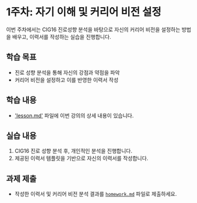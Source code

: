 # 1주차: 자기 이해 및 커리어 비전 설정

이번 주차에서는 CIG16 진로성향 분석을 바탕으로 자신의 커리어 비전을 설정하는 방법을 배우고, 이력서를 작성하는 실습을 진행합니다.

## 학습 목표
- 진로 성향 분석을 통해 자신의 강점과 약점을 파악
- 커리어 비전을 설정하고 이를 반영한 이력서 작성

## 학습 내용
- ['lesson.md'](./lesson.md) 파일에 이번 강의의 상세 내용이 있습니다.

## 실습 내용
1. CIG16 진로 성향 분석 후, 개인적인 분석을 진행합니다.
2. 제공된 이력서 템플릿을 기반으로 자신의 이력서를 작성합니다.

## 과제 제출
- 작성한 이력서 및 커리어 비전 분석 결과를 [`homework.md`](./homework.md) 파일로 제출하세요.
